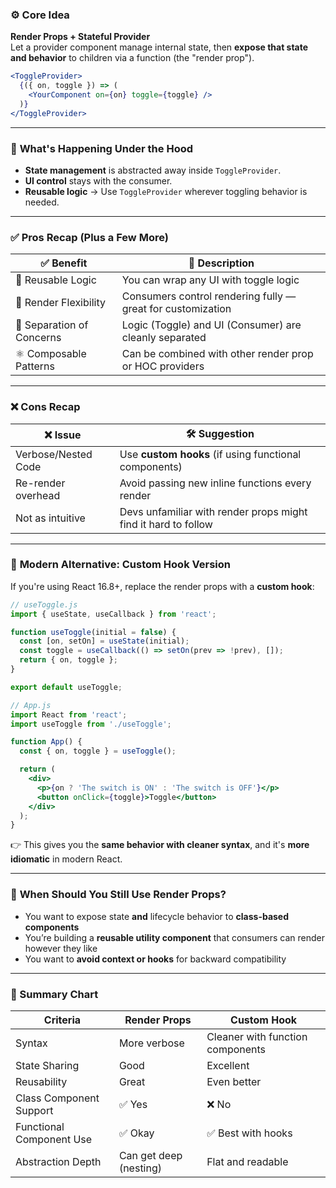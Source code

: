 
### ⚙️ **Core Idea**

**Render Props + Stateful Provider**  
Let a provider component manage internal state, then **expose that state and behavior** to children via a function (the "render prop").

```jsx
<ToggleProvider>
  {({ on, toggle }) => (
    <YourComponent on={on} toggle={toggle} />
  )}
</ToggleProvider>
```

---

### 🧠 **What's Happening Under the Hood**

- **State management** is abstracted away inside `ToggleProvider`.
- **UI control** stays with the consumer.
- **Reusable logic** → Use `ToggleProvider` wherever toggling behavior is needed.

---

### ✅ **Pros Recap (Plus a Few More)**

| ✅ Benefit               | 📝 Description                                                                 |
|--------------------------|--------------------------------------------------------------------------------|
| 🔄 Reusable Logic        | You can wrap any UI with toggle logic                                          |
| 🎨 Render Flexibility    | Consumers control rendering fully — great for customization                   |
| 🧹 Separation of Concerns| Logic (Toggle) and UI (Consumer) are cleanly separated                        |
| ⚛️ Composable Patterns   | Can be combined with other render prop or HOC providers                       |

---

### ❌ **Cons Recap**

| ❌ Issue             | 🛠️ Suggestion                                                  |
|----------------------|----------------------------------------------------------------|
| Verbose/Nested Code  | Use **custom hooks** (if using functional components)          |
| Re-render overhead   | Avoid passing new inline functions every render                |
| Not as intuitive     | Devs unfamiliar with render props might find it hard to follow |

---

### 🔄 **Modern Alternative: Custom Hook Version**

If you're using React 16.8+, replace the render props with a **custom hook**:

```jsx
// useToggle.js
import { useState, useCallback } from 'react';

function useToggle(initial = false) {
  const [on, setOn] = useState(initial);
  const toggle = useCallback(() => setOn(prev => !prev), []);
  return { on, toggle };
}

export default useToggle;
```

```jsx
// App.js
import React from 'react';
import useToggle from './useToggle';

function App() {
  const { on, toggle } = useToggle();

  return (
    <div>
      <p>{on ? 'The switch is ON' : 'The switch is OFF'}</p>
      <button onClick={toggle}>Toggle</button>
    </div>
  );
}
```

👉 This gives you the **same behavior with cleaner syntax**, and it's **more idiomatic** in modern React.

---

### 🧪 **When Should You Still Use Render Props?**

- You want to expose state **and** lifecycle behavior to **class-based components**
- You’re building a **reusable utility component** that consumers can render however they like
- You want to **avoid context or hooks** for backward compatibility

---

### 📌 Summary Chart

| Criteria                    | Render Props                             | Custom Hook                     |
|----------------------------|------------------------------------------|---------------------------------|
| Syntax                     | More verbose                             | Cleaner with function components|
| State Sharing              | Good                                      | Excellent                       |
| Reusability                | Great                                     | Even better                     |
| Class Component Support    | ✅ Yes                                    | ❌ No                            |
| Functional Component Use   | ✅ Okay                                   | ✅ Best with hooks               |
| Abstraction Depth          | Can get deep (nesting)                   | Flat and readable               |
